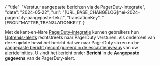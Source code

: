 {
  "title": "Verstuur aangepaste berichten via de PagerDuty-integratie",
  "date": "2024-05-22",
  "url": "[URL_BASE_CHANGELOG]mei-2024-pagerduty-aangepaste-tekst",
  "translationKey": "[FRONTMATTER_TRANSLATIONKEY]"
}

Met de kant-en-klare [PagerDuty-integratie]([LINK_URL_1]) kunnen gebruikers hun [Uptrends-alerts]([LINK_URL_2]) rechtstreeks naar PagerDuty versturen. Als onderdeel van deze update bevat het bericht dat we naar PagerDuty sturen nu het [aangepaste bericht geconfigureerd in de escalatieniveaus]([LINK_URL_3]) van uw alertdefinities. U vindt het bericht onder **Bericht** in de **Aangepaste gegevens** van de PagerDuty-alert.